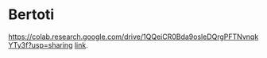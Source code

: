 # Bertoti
https://colab.research.google.com/drive/1QQeiCR0Bda9osleDQrgPFTNvnqkYTy3f?usp=sharing
[link](https://colab.research.google.com/drive/1QQeiCR0Bda9osleDQrgPFTNvnqkYTy3f?usp=sharing).
